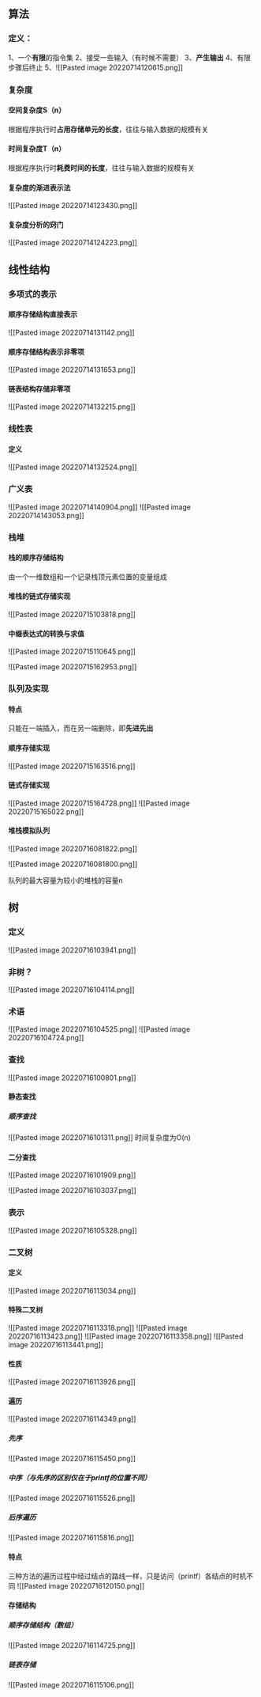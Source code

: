 ## 算法
###  定义： 
1、一个**有限**的指令集
2、接受一些输入（有时候不需要）
3、**产生输出**
4、有限步骤后终止
5、![[Pasted image 20220714120615.png]]
### 复杂度

#### 空间复杂度S（n）
根据程序执行时**占用存储单元的长度**，往往与输入数据的规模有关

#### 时间复杂度T（n）
根据程序执行时**耗费时间的长度**，往往与输入数据的规模有关

#### 复杂度的渐进表示法
![[Pasted image 20220714123430.png]]

#### 复杂度分析的窍门
![[Pasted image 20220714124223.png]]

## 线性结构

### 多项式的表示

#### 顺序存储结构直接表示
![[Pasted image 20220714131142.png]]

#### 顺序存储结构表示非零项
![[Pasted image 20220714131653.png]]

#### 链表结构存储非零项
![[Pasted image 20220714132215.png]]


### 线性表
#### 定义
![[Pasted image 20220714132524.png]]

### 广义表
![[Pasted image 20220714140904.png]]
![[Pasted image 20220714143053.png]]


###  栈堆


#### 栈的顺序存储结构
由一个一维数组和一个记录栈顶元素位置的变量组成

#### 堆栈的链式存储实现
![[Pasted image 20220715103818.png]]

#### 中缀表达式的转换与求值
![[Pasted image 20220715110645.png]]

![[Pasted image 20220715162953.png]]


### 队列及实现

#### 特点
只能在一端插入，而在另一端删除，即**先进先出**

#### 顺序存储实现
![[Pasted image 20220715163516.png]]

#### 链式存储实现
![[Pasted image 20220715164728.png]]
![[Pasted image 20220715165022.png]]

#### 堆栈模拟队列
![[Pasted image 20220716081822.png]]

![[Pasted image 20220716081800.png]]

队列的最大容量为较小的堆栈的容量n


## 树
### 定义
![[Pasted image 20220716103941.png]]
### 非树？
![[Pasted image 20220716104114.png]]
### 术语
![[Pasted image 20220716104525.png]]
![[Pasted image 20220716104724.png]]
### 查找
![[Pasted image 20220716100801.png]]


#### 静态查找
##### 顺序查找
![[Pasted image 20220716101311.png]]
时间复杂度为O(n)

#### 二分查找
![[Pasted image 20220716101909.png]]

![[Pasted image 20220716103037.png]]

### 表示
![[Pasted image 20220716105328.png]]

### 二叉树
#### 定义
![[Pasted image 20220716113034.png]]

#### 特殊二叉树
![[Pasted image 20220716113318.png]]
![[Pasted image 20220716113423.png]]
![[Pasted image 20220716113358.png]]
![[Pasted image 20220716113441.png]]

#### 性质
![[Pasted image 20220716113926.png]]

#### 遍历
![[Pasted image 20220716114349.png]]
##### 先序
![[Pasted image 20220716115450.png]]
##### 中序（与先序的区别仅在于printf的位置不同）
![[Pasted image 20220716115526.png]]
##### 后序遍历
![[Pasted image 20220716115816.png]]
#### 特点
三种方法的遍历过程中经过结点的路线一样，只是访问（printf）各结点的时机不同
![[Pasted image 20220716120150.png]]
#### 存储结构
##### 顺序存储结构（数组）
![[Pasted image 20220716114725.png]]

##### 链表存储
![[Pasted image 20220716115106.png]]







